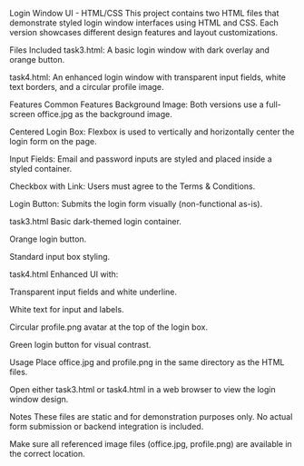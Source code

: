 Login Window UI - HTML/CSS
This project contains two HTML files that demonstrate styled login window interfaces using HTML and CSS. Each version showcases different design features and layout customizations.

Files Included
task3.html: A basic login window with dark overlay and orange button.

task4.html: An enhanced login window with transparent input fields, white text borders, and a circular profile image.

Features
Common Features
Background Image: Both versions use a full-screen office.jpg as the background image.

Centered Login Box: Flexbox is used to vertically and horizontally center the login form on the page.

Input Fields: Email and password inputs are styled and placed inside a styled container.

Checkbox with Link: Users must agree to the Terms & Conditions.

Login Button: Submits the login form visually (non-functional as-is).

task3.html
Basic dark-themed login container.

Orange login button.

Standard input box styling.

task4.html
Enhanced UI with:

Transparent input fields and white underline.

White text for input and labels.

Circular profile.png avatar at the top of the login box.

Green login button for visual contrast.

Usage
Place office.jpg and profile.png in the same directory as the HTML files.

Open either task3.html or task4.html in a web browser to view the login window design.

Notes
These files are static and for demonstration purposes only. No actual form submission or backend integration is included.

Make sure all referenced image files (office.jpg, profile.png) are available in the correct location.
